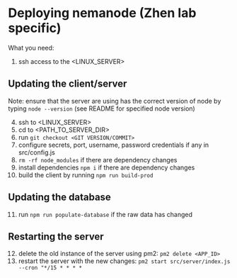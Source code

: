 
# Deploying nemanode (Zhen lab specific)

What you need:
1. ssh access to the <LINUX_SERVER>

## Updating the client/server

Note: ensure that the server are using has the correct version of node by typing `node --version` (see README for specified node version)

4. ssh to <LINUX_SERVER>
5. cd to <PATH_TO_SERVER_DIR>
6. run `git checkout <GIT VERSION/COMMIT>`
7. configure secrets, port, username, password credentials if any in src/config.js
8. `rm -rf node_modules` if there are dependency changes
9. install dependencies `npm i` if there are dependency changes
10. build the client by running `npm run build-prod`

## Updating the database

11. run `npm run populate-database` if the raw data has changed

## Restarting the server

12. delete the old instance of the server using pm2: `pm2 delete <APP_ID>`
13. restart the server with the new changes: `pm2 start src/server/index.js --cron "*/15 * * * *`
